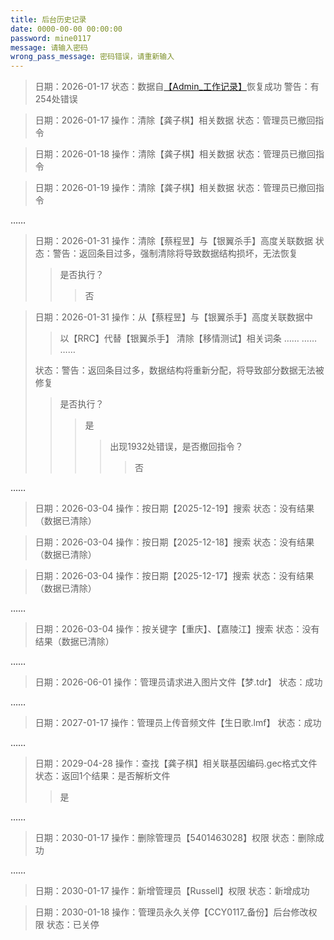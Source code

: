 ```yaml
---
title: 后台历史记录
date: 0000-00-00 00:00:00
password: mine0117
message: 请输入密码 
wrong_pass_message: 密码错误，请重新输入
---
```


> 日期：2026-01-17
> 状态：数据自[【Admin_工作记录】](https://ectinge.github.io/adminentry)恢复成功
> 警告：有254处错误

> 日期：2026-01-17
> 操作：清除【龚子棋】相关数据
> 状态：管理员已撤回指令

> 日期：2026-01-18
> 操作：清除【龚子棋】相关数据
> 状态：管理员已撤回指令

> 日期：2026-01-19
> 操作：清除【龚子棋】相关数据
> 状态：管理员已撤回指令

……

> 日期：2026-01-31
> 操作：清除【蔡程昱】与【银翼杀手】高度关联数据
> 状态：警告：返回条目过多，强制清除将导致数据结构损坏，无法恢复
>
> > 是否执行？
> >
> > > 否

> 日期：2026-01-31
> 操作：从【蔡程昱】与【银翼杀手】高度关联数据中
>
> > 以【RRC】代替【银翼杀手】
> > 清除【移情测试】相关词条
> > ……
> > ……
> > ……
>
> 状态：警告：返回条目过多，数据结构将重新分配，将导致部分数据无法被修复
>
> > 是否执行？ 
> >
> > > 是
> > >
> > > > 出现1932处错误，是否撤回指令？ 
> > > >
> > > > > 否

……

> 日期：2026-03-04
> 操作：按日期【2025-12-19】搜索
> 状态：没有结果（数据已清除）

> 日期：2026-03-04
> 操作：按日期【2025-12-18】搜索
> 状态：没有结果（数据已清除）

> 日期：2026-03-04
> 操作：按日期【2025-12-17】搜索
> 状态：没有结果（数据已清除）

……

> 日期：2026-03-04
> 操作：按关键字【重庆】、【嘉陵江】搜索
> 状态：没有结果（数据已清除）

……

> 日期：2026-06-01
> 操作：管理员请求进入图片文件【梦.tdr】
> 状态：成功

……

> 日期：2027-01-17
> 操作：管理员上传音频文件【生日歌.lmf】
> 状态：成功


……

> 日期：2029-04-28
> 操作：查找【龚子棋】相关联基因编码.gec格式文件
> 状态：返回1个结果：是否解析文件 
>
> > 是

……

> 日期：2030-01-17
> 操作：删除管理员【5401463028】权限
> 状态：删除成功

……

> 日期：2030-01-17
> 操作：新增管理员【Russell】权限
> 状态：新增成功

> 日期：2030-01-18
> 操作：管理员永久关停【CCY0117_备份】后台修改权限
> 状态：已关停